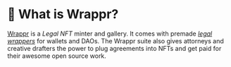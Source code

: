 # 🤷 What is Wrappr?

[Wrappr](https://app.wrappr.wtf/) is a *Legal NFT* minter and gallery. It comes with premade *[legal wrappers](https://www.paradigm.xyz/2022/06/legal-options-for-daos)* for wallets and DAOs. The Wrappr suite also gives attorneys and creative drafters the power to plug agreements into NFTs and get paid for their awesome open source work.
